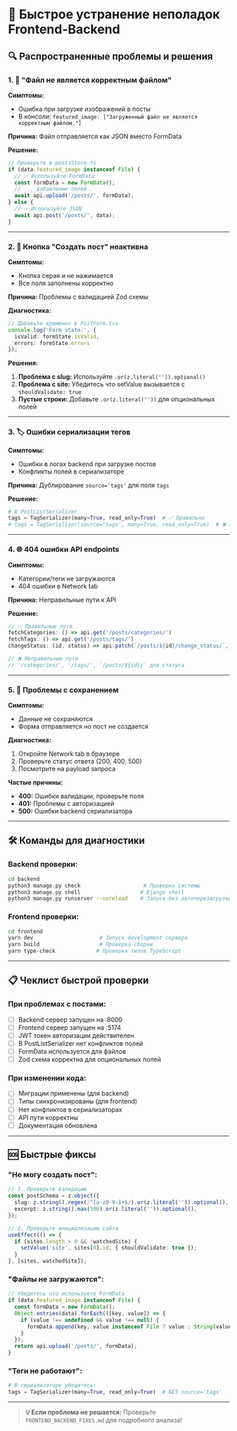 # 🚨 Быстрое устранение неполадок Frontend-Backend

## 🔍 Распространенные проблемы и решения

### 1. 📸 "Файл не является корректным файлом"

**Симптомы:**
- Ошибка при загрузке изображений в посты
- В консоли: `featured_image: ["Загруженный файл не является корректным файлом."]`

**Причина:** Файл отправляется как JSON вместо FormData

**Решение:**
```typescript
// Проверьте в postsStore.ts
if (data.featured_image instanceof File) {
  // ✅ Используйте FormData
  const formData = new FormData();
  // ... добавление полей
  await api.upload('/posts/', formData);
} else {
  // ✅ Используйте JSON
  await api.post('/posts/', data);
}
```

---

### 2. 🔘 Кнопка "Создать пост" неактивна

**Симптомы:**
- Кнопка серая и не нажимается
- Все поля заполнены корректно

**Причина:** Проблемы с валидацией Zod схемы

**Диагностика:**
```typescript
// Добавьте временно в PostForm.tsx
console.log('Form state:', { 
  isValid: formState.isValid, 
  errors: formState.errors 
});
```

**Решения:**
1. **Проблема с slug:** Используйте `.or(z.literal('')).optional()`
2. **Проблема с site:** Убедитесь что setValue вызывается с `shouldValidate: true`
3. **Пустые строки:** Добавьте `.or(z.literal(''))` для опциональных полей

---

### 3. 🏷️ Ошибки сериализации тегов

**Симптомы:**
- Ошибки в логах backend при загрузке постов
- Конфликты полей в сериализаторе

**Причина:** Дублирование `source='tags'` для поля `tags`

**Решение:**
```python
# В PostListSerializer
tags = TagSerializer(many=True, read_only=True)  # ✅ Правильно
# tags = TagSerializer(source='tags', many=True, read_only=True)  # ❌ Неправильно
```

---

### 4. 🌐 404 ошибки API endpoints

**Симптомы:**
- Категории/теги не загружаются
- 404 ошибки в Network tab

**Причина:** Неправильные пути к API

**Решение:**
```typescript
// ✅ Правильные пути
fetchCategories: () => api.get('/posts/categories/')
fetchTags: () => api.get('/posts/tags/')
changeStatus: (id, status) => api.patch(`/posts/${id}/change_status/`, { status })

// ❌ Неправильные пути
// '/categories/', '/tags/', `/posts/${id}/` для статуса
```

---

### 5. 💾 Проблемы с сохранением

**Симптомы:**
- Данные не сохраняются
- Форма отправляется но пост не создается

**Диагностика:**
1. Откройте Network tab в браузере
2. Проверьте статус ответа (200, 400, 500)
3. Посмотрите на payload запроса

**Частые причины:**
- **400:** Ошибки валидации, проверьте поля
- **401:** Проблемы с авторизацией
- **500:** Ошибки backend сериализатора

---

## 🛠️ Команды для диагностики

### Backend проверки:
```bash
cd backend
python3 manage.py check                    # Проверка системы
python3 manage.py shell                   # Django shell
python3 manage.py runserver --noreload    # Запуск без автоперезагрузки
```

### Frontend проверки:
```bash
cd frontend
yarn dev                     # Запуск development сервера
yarn build                   # Проверка сборки
yarn type-check             # Проверка типов TypeScript
```

---

## 📋 Чеклист быстрой проверки

### При проблемах с постами:
- [ ] Backend сервер запущен на :8000
- [ ] Frontend сервер запущен на :5174
- [ ] JWT токен авторизации действителен
- [ ] В PostListSerializer нет конфликтов полей
- [ ] FormData используется для файлов
- [ ] Zod схема корректна для опциональных полей

### При изменении кода:
- [ ] Миграции применены (для backend)
- [ ] Типы синхронизированы (для frontend)
- [ ] Нет конфликтов в сериализаторах
- [ ] API пути корректны
- [ ] Документация обновлена

---

## 🆘 Быстрые фиксы

### "Не могу создать пост":
```typescript
// 1. Проверьте валидацию
const postSchema = z.object({
  slug: z.string().regex(/^[a-z0-9-]+$/).or(z.literal('')).optional(),
  excerpt: z.string().max(500).or(z.literal('')).optional(),
});

// 2. Проверьте инициализацию сайта
useEffect(() => {
  if (sites.length > 0 && !watchedSite) {
    setValue('site', sites[0].id, { shouldValidate: true });
  }
}, [sites, watchedSite]);
```

### "Файлы не загружаются":
```typescript
// Убедитесь что используете FormData
if (data.featured_image instanceof File) {
  const formData = new FormData();
  Object.entries(data).forEach(([key, value]) => {
    if (value !== undefined && value !== null) {
      formData.append(key, value instanceof File ? value : String(value));
    }
  });
  return api.upload('/posts/', formData);
}
```

### "Теги не работают":
```python
# В сериализаторе убедитесь:
tags = TagSerializer(many=True, read_only=True)  # БЕЗ source='tags'
```

---

> **💡 Если проблема не решается:** Проверьте `FRONTEND_BACKEND_FIXES.md` для подробного анализа! 